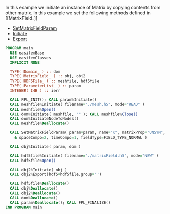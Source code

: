 In this example we initiate an instance of  Matrix by copying contents from other matrix. In this example we set the following methods defined in [[MatrixField_]]

- [SetMatrixFieldParam](SetMatrixFieldParam.md)
- [Initiate](docs-api/MatrixField/Initiate.md)
- [Export](Export.md)

```fortran
PROGRAM main
  USE easifemBase
  USE easifemClasses
  IMPLICIT NONE
```


```fortran
  TYPE( Domain_ ) :: dom
  TYPE( MatrixField_ ) :: obj, obj2
  TYPE( HDF5File_ ) :: meshfile, hdf5file
  TYPE( ParameterList_ ) :: param
  INTEGER( I4B ) :: ierr
```

```fortran
  CALL FPL_INIT(); CALL param%Initiate()
  CALL meshfile%Initiate( filename="./mesh.h5", mode="READ" )
  CALL meshfile%Open()
  CALL dom%Initiate( meshfile, "" ); CALL meshfile%Close()
  CALL dom%InitiateNodeToNodes()
  CALL meshfile%Deallocate()
```


```fortran
  CALL SetMatrixFieldParam( param=param, name="K", matrixProp="UNSYM", &
    & spaceCompo=2, timeCompo=1, fieldType=FIELD_TYPE_NORMAL )
```

```fortran
  CALL obj%Initiate( param, dom )
```

```fortran
  CALL hdf5file%Initiate( filename="./matrixField.h5", mode="NEW" )
  CALL hdf5file%Open()
```

```fortran
  CALL obj2%Initiate( obj )
  CALL obj2%Export(hdf5=hdf5file,group='')
```

```fortran
  CALL hdf5file%Deallocate()
  CALL obj%Deallocate()
  CALL obj2%Deallocate()
  CALL dom%Deallocate()
  CALL param%Deallocate(); CALL FPL_FINALIZE()
END PROGRAM main
```
